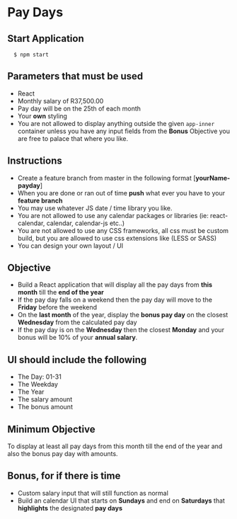 # Pay Days

## Start Application
```
  $ npm start
```

## Parameters that must be used
* React
* Monthly salary of R37,500.00
* Pay day will be on the 25th of each month
* Your __own__ styling
* You are not allowed to display anything outside the given `app-inner` container unless you have any input fields from the __Bonus__ Objective you are free to palace that where you like.


## Instructions
* Create a feature branch from master in the following format [__yourName-payday__]
* When you are done or ran out of time __push__ what ever you have to your __feature branch__
* You may use whatever JS date / time library you like.
* You are not allowed to use any calendar packages or libraries (ie: react-calendar, calendar, calendar-js etc..)
* You are not allowed to use any CSS frameworks, all css must be custom build, but you are allowed to use css extensions like (LESS or SASS)
* You can design your own layout / UI

## Objective
* Build a React application that will display all the pay days from __this
month__ till the __end of the year__
* If the pay day falls on a weekend then the pay day will move to the __Friday__ before the weekend
* On the __last month__ of the year, display
the __bonus pay day__ on the closest __Wednesday__ from the calculated pay day
* If the pay day is on the __Wednesday__ then the closest __Monday__ and your
bonus will be 10% of your __annual salary__.

## UI should include the following
* The Day: 01-31
* The Weekday
* The Year
* The salary amount
* The bonus amount

## Minimum Objective
To display at least all pay days from this month till the end of the year and also
the bonus pay day with amounts.

## Bonus, for if there is time
* Custom salary input that will still function as normal
* Build an calendar UI that starts on __Sundays__ and end on __Saturdays__ that __highlights__ the designated __pay days__
